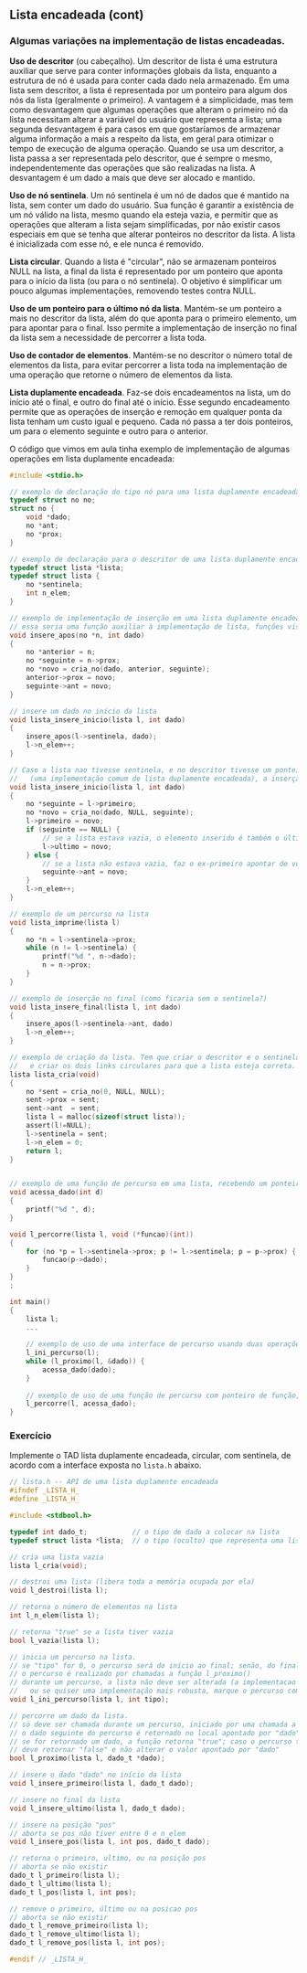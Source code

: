 ## Lista encadeada (cont)

### Algumas variações na implementação de listas encadeadas.

**Uso de descritor** (ou cabeçalho). Um descritor de lista é uma estrutura auxiliar que serve para conter informações globais da lista, enquanto a estrutura de nó é usada para conter cada dado nela armazenado.
Em uma lista sem descritor, a lista é representada por um ponteiro para algum dos nós da lista (geralmente o primeiro).
A vantagem é a simplicidade, mas tem como desvantagem que algumas operações que alteram o primeiro nó da lista necessitam alterar a variável do usuário que representa a lista; uma segunda desvantagem é para casos em que gostaríamos de armazenar alguma informação a mais a respeito da lista, em geral para otimizar o tempo de execução de alguma operação.
Quando se usa um descritor, a lista passa a ser representada pelo descritor, que é sempre o mesmo, independentemente das operações que são realizadas na lista. A desvantagem é um dado a mais que deve ser alocado e mantido.

**Uso de nó sentinela**. Um nó sentinela é um nó de dados que é mantido na lista, sem conter um dado do usuário. Sua função é garantir a existência de um nó válido na lista, mesmo quando ela esteja vazia, e permitir que as operações que alteram a lista sejam simplificadas, por não existir casos especiais em que se tenha que alterar ponteiros no descritor da lista. A lista é inicializada com esse nó, e ele nunca é removido.

**Lista circular**. Quando a lista é "circular", não se armazenam ponteiros NULL na lista, a final da lista é representado por um ponteiro que aponta para o início da lista (ou para o nó sentinela). O objetivo é simplificar um pouco algumas implementações, removendo testes contra NULL.

**Uso de um ponteiro para o último nó da lista**. Mantém-se um ponteiro a mais no descritor da lista, além do que aponta para o primeiro elemento, um para apontar para o final. Isso permite a implementação de inserção no final da lista sem a necessidade de percorrer a lista toda.

**Uso de contador de elementos**. Mantém-se no descritor o número total de elementos da lista, para evitar percorrer a lista toda na implementação de uma operação que retorne o número de elementos da lista.

**Lista duplamente encadeada**. Faz-se dois encadeamentos na lista, um do início até o final, e outro do final até o início. Esse segundo encadeamento permite que as operações de inserção e remoção em qualquer ponta da lista tenham um custo igual e pequeno. Cada nó passa a ter dois ponteiros, um para o elemento seguinte e outro para o anterior.

O código que vimos em aula tinha exemplo de implementação de algumas operações em lista duplamente encadeada:

```c
#include <stdio.h>

// exemplo de declaração do tipo nó para uma lista duplamente encadeada de inteiros
typedef struct no no;
struct no {
    void *dado;
    no *ant;
    no *prox;
}

// exemplo de declaração para o descritor de uma lista duplamente encadeada com sentinela e contador de elementos
typedef struct lista *lista;
typedef struct lista {
    no *sentinela;
    int n_elem;
}

// exemplo de implementação de inserção em uma lista duplamente encadeada com sentinela, tendo-se o nó anterior à inserção
// essa seria uma função auxiliar à implementação de lista, funções visíveis em geral não expões a estrutura "no", interna à implementação.
void insere_apos(no *n, int dado)
{
    no *anterior = n;
    no *seguinte = n->prox;
    no *novo = cria_no(dado, anterior, seguinte);
    anterior->prox = novo;
    seguinte->ant = novo;
}

// insere um dado no início da lista
void lista_insere_inicio(lista l, int dado)
{
    insere_apos(l->sentinela, dado);
    l->n_elem++;
}

// Caso a lista nao tivesse sentinela, e no descritor tivesse um ponteiro para o primeiro e outro para o ultimo elemento 
//   (uma implementação comum de lista duplamente encadeada), a inserção seria um pouco mais complicada:
void lista_insere_inicio(lista l, int dado)
{
    no *seguinte = l->primeiro;
    no *novo = cria_no(dado, NULL, seguinte);
    l->primeiro = novo;
    if (seguinte == NULL) {
        // se a lista estava vazia, o elemento inserido é também o último
        l->ultimo = novo;
    } else {
        // se a lista não estava vazia, faz o ex-primeiro apontar de volta ao novo primeiro
        seguinte->ant = novo;
    }
    l->n_elem++;
}

// exemplo de um percurso na lista
void lista_imprime(lista l)
{
    no *n = l->sentinela->prox;
    while (n != l->sentinela) {
        printf("%d ", n->dado);
        n = n->prox;
    }
}

// exemplo de inserção no final (como ficaria sem o sentinela?)
void lista_insere_final(lista l, int dado)
{
    insere_apos(l->sentinela->ant, dado)
    l->n_elem++;
}

// exemplo de criação da lista. Tem que criar o descritor e o sentinela,
//   e criar os dois links circulares para que a lista esteja correta.
lista lista_cria(void)
{
    no *sent = cria_no(0, NULL, NULL);
    sent->prox = sent;
    sent->ant  = sent;
    lista l = malloc(sizeof(struct lista));
    assert(l!=NULL);
    l->sentinela = sent;
    l->n_elem = 0;
    return l;
}


// exemplo de uma função de percurso em uma lista, recebendo um ponteiro para uma função de visita
void acessa_dado(int d)
{
    printf("%d ", d);
}

void l_percorre(lista l, void (*funcao)(int))
{
    for (no *p = l->sentinela->prox; p != l->sentinela; p = p->prox) {
        funcao(p->dado);
    }
}
;

int main()
{
    lista l;
    ...
    
    // exemplo de uso de uma interface de percurso usando duas operações e gerenciando o percurso no uso
    l_ini_percurso(l);
    while (l_proximo(l, &dado)) {
        acessa_dado(dado);
    }
    
    // exemplo de uso de uma função de percurso com ponteiro de função, gerenciando o percurso internamente na lista
    l_percorre(l, acessa_dado);
}
```

### Exercício

Implemente o TAD lista duplamente encadeada, circular, com sentinela, de acordo com a interface exposta no `lista.h` abaixo.

```c
// lista.h -- API de uma lista duplamente encadeada
#ifndef _LISTA_H_
#define _LISTA_H_

#include <stdbool.h>

typedef int dado_t;           // o tipo de dado a colocar na lista
typedef struct lista *lista;  // o tipo (oculto) que representa uma lista

// cria uma lista vazia
lista l_cria(void);

// destroi uma lista (libera toda a memória ocupada por ela)
void l_destroi(lista l);

// retorna o número de elementos na lista
int l_n_elem(lista l);

// retorna "true" se a lista tiver vazia
bool l_vazia(lista l);

// inicia um percurso na lista.
// se "tipo" for 0, o percurso será do início ao final; senão, do final ao início.
// o percurso é realizado por chamadas a função l_proximo()
// durante um percurso, a lista não deve ser alterada (a implementacao nao precisa se preocupar com essa possibilidade,
//   ou se quiser uma implementação mais robusta, marque o percurso como encerrado em todas as operações de inserção ou remoção).
void l_ini_percurso(lista l, int tipo);

// percorre um dado da lista.
// só deve ser chamada durante um percurso, iniciado por uma chamada a l_ini_percurso
// o dado seguinte do percurso é retornado no local apontado por "dado".
// se for retornado um dado, a função retorna "true"; caso o percurso tenha terminado, 
// deve retornar "false" e não alterar o valor apontado por "dado"
bool l_proximo(lista l, dado_t *dado);

// insere o dado "dado" no início da lista
void l_insere_primeiro(lista l, dado_t dado);

// insere no final da lista
void l_insere_ultimo(lista l, dado_t dado);

// insere na posição "pos"
// aborta se pos não tiver entre 0 e n_elem
void l_insere_pos(lista l, int pos, dado_t dado);

// retorna o primeiro, ultimo, ou na posição pos
// aborta se não existir
dado_t l_primeiro(lista l);
dado_t l_ultimo(lista l);
dado_t l_pos(lista l, int pos);

// remove o primeiro, último ou na posicao pos
// aborta se não existir
dado_t l_remove_primeiro(lista l);
dado_t l_remove_ultimo(lista l);
dado_t l_remove_pos(lista l, int pos);

#endif // _LISTA_H_
```
